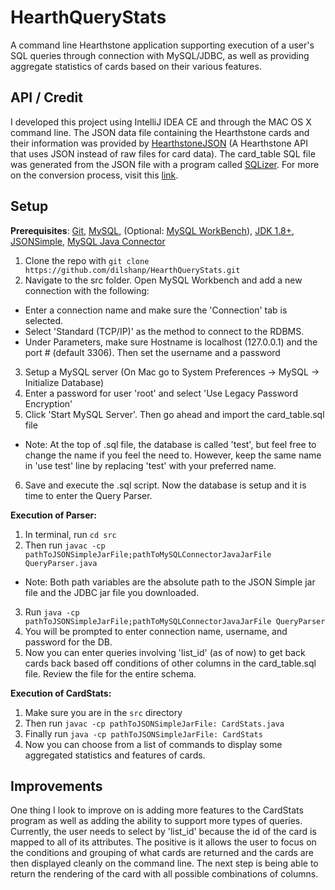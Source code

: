 # HearthQueryStats
A command line Hearthstone application supporting execution of a user's SQL queries 
through connection with MySQL/JDBC, as well as providing aggregate statistics of cards
based on their various features.
## API / Credit
I developed this project using IntelliJ IDEA CE and through the MAC OS X command line.
The JSON data file containing the Hearthstone cards and their information was provided by 
[HearthstoneJSON](https://hearthstonejson.com/) (A Hearthstone API that uses JSON instead of raw files for card data).
The card_table SQL file was generated from the JSON file with a program called [SQLizer](https://sqlizer.io/#/). For
more on the conversion process, visit this [link](https://sqlizer.io/help/conversion/).
## Setup
**Prerequisites**: [Git](https://git-scm.com/), [MySQL](https://www.mysql.com/), (Optional: [MySQL WorkBench](https://www.mysql.com/products/workbench/)), [JDK 1.8+](http://www.oracle.com/technetwork/java/javase/downloads/jdk8-downloads-2133151.html), [JSONSimple](https://code.google.com/archive/p/json-simple/downloads), [MySQL Java Connector](https://dev.mysql.com/downloads/connector/j/)

1. Clone the repo with `git clone https://github.com/dilshanp/HearthQueryStats.git`
2. Navigate to the src folder. Open MySQL Workbench and add a new connection with the following:
* Enter a connection name and make sure the 'Connection' tab is selected.
* Select 'Standard (TCP/IP)' as the method to connect to the RDBMS.
* Under Parameters, make sure Hostname is localhost (127.0.0.1) and the port # (default 3306). Then set the username and a password
3. Setup a MySQL server (On Mac go to System Preferences -> MySQL -> Initialize Database)
4. Enter a password for user 'root' and select 'Use Legacy Password Encryption'
5. Click 'Start MySQL Server'. Then go ahead and import the card_table.sql file
* Note: At the top of .sql file, the database is called 'test', but feel free to change the name if you feel the need to. However, keep the same name in 'use test' line by replacing 'test' with your preferred name.
6. Save and execute the .sql script. Now the database is setup and it is time to enter the Query Parser.

**Execution of Parser:**
1. In terminal,  run `cd src`
2. Then run `javac -cp pathToJSONSimpleJarFile;pathToMySQLConnectorJavaJarFile QueryParser.java`
* Note: Both path variables are the absolute path to the JSON Simple jar file and the JDBC jar file you downloaded.
3. Run `java -cp pathToJSONSimpleJarFile;pathToMySQLConnectorJavaJarFile QueryParser`
4. You will be prompted to enter connection name, username, and password for the DB.
5. Now you can enter queries involving 'list_id' (as of now) to get back cards back based off conditions of other columns
in the card_table.sql file. Review the file for the entire schema.

**Execution of CardStats:**
1. Make sure you are in the `src` directory
2. Then run `javac -cp pathToJSONSimpleJarFile: CardStats.java`
3. Finally run `java -cp pathToJSONSimpleJarFile: CardStats`
4. Now you can choose from a list of commands to display some aggregated statistics 
and features of cards.

## Improvements
One thing I look to improve on is adding more features to the CardStats program as well as adding the ability
to support more types of queries. Currently, the user needs to select by 'list_id' because the id of the card is
mapped to all of its attributes. The positive is it allows the user to focus on the conditions and grouping of 
what cards are returned and the cards are then displayed cleanly on the command line. The next step is being able
to return the rendering of the card with all possible combinations of columns.
